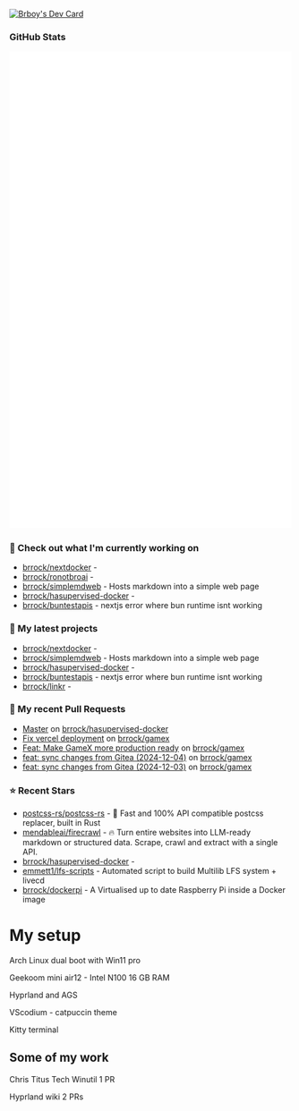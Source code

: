<a href="https://app.daily.dev/brboy"><img src="https://api.daily.dev/devcards/v2/4Od30842NXiIC3it6dfHG.png?r=60c&type=default" width="356" alt="Brboy's Dev Card"/></a>
### GitHub Stats

<p align="left"><img src="https://raw.githubusercontent.com/brrock/brrock/main/github-metrics.svg" /></p>

### 👷 Check out what I'm currently working on

- [brrock/nextdocker](https://github.com/brrock/nextdocker) - 
- [brrock/ronotbroai](https://github.com/brrock/ronotbroai) - 
- [brrock/simplemdweb](https://github.com/brrock/simplemdweb) - Hosts markdown into a simple web page
- [brrock/hasupervised-docker](https://github.com/brrock/hasupervised-docker) - 
- [brrock/buntestapis](https://github.com/brrock/buntestapis) - nextjs error where bun runtime isnt working
### 🌱 My latest projects

- [brrock/nextdocker](https://github.com/brrock/nextdocker) - 
- [brrock/simplemdweb](https://github.com/brrock/simplemdweb) - Hosts markdown into a simple web page
- [brrock/hasupervised-docker](https://github.com/brrock/hasupervised-docker) - 
- [brrock/buntestapis](https://github.com/brrock/buntestapis) - nextjs error where bun runtime isnt working
- [brrock/linkr](https://github.com/brrock/linkr) - 
### 🔨 My recent Pull Requests

- [Master](https://github.com/brrock/hasupervised-docker/pull/1) on [brrock/hasupervised-docker](https://github.com/brrock/hasupervised-docker)
- [Fix vercel deployment](https://github.com/brrock/gamex/pull/94) on [brrock/gamex](https://github.com/brrock/gamex)
- [Feat: Make  GameX more production ready](https://github.com/brrock/gamex/pull/93) on [brrock/gamex](https://github.com/brrock/gamex)
- [feat: sync changes from Gitea (2024-12-04)](https://github.com/brrock/gamex/pull/92) on [brrock/gamex](https://github.com/brrock/gamex)
- [feat: sync changes from Gitea (2024-12-03)](https://github.com/brrock/gamex/pull/91) on [brrock/gamex](https://github.com/brrock/gamex)
### ⭐ Recent Stars

- [postcss-rs/postcss-rs](https://github.com/postcss-rs/postcss-rs) - 🚀 Fast and 100% API compatible postcss replacer, built in Rust
- [mendableai/firecrawl](https://github.com/mendableai/firecrawl) - 🔥 Turn entire websites into LLM-ready markdown or structured data. Scrape, crawl and extract with a single API.
- [brrock/hasupervised-docker](https://github.com/brrock/hasupervised-docker) - 
- [emmett1/lfs-scripts](https://github.com/emmett1/lfs-scripts) - Automated script to build Multilib LFS system &#43; livecd
- [brrock/dockerpi](https://github.com/brrock/dockerpi) - A Virtualised up to date Raspberry Pi inside a Docker image
# My setup

Arch Linux dual boot with Win11 pro

Geekoom mini air12 - Intel N100 16 GB RAM

Hyprland and AGS 

VScodium - catpuccin theme

Kitty terminal

## Some of my work

Chris Titus Tech Winutil 1 PR

Hyprland wiki 2 PRs

